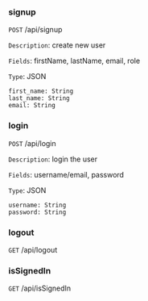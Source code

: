 ### signup

`POST` /api/signup

`Description`: create new user

`Fields`: firstName, lastName, email, role

`Type`: JSON

```
first_name: String
last_name: String
email: String
```

### login

`POST` /api/login

`Description`: login the user

`Fields`: username/email, password

`Type`: JSON

```
username: String
password: String
```

### logout

`GET` /api/logout

### isSignedIn

`GET` /api/isSignedIn
